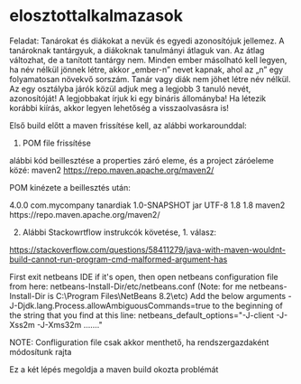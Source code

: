 # elosztottalkalmazasok

Feladat: Tanárokat és diákokat a nevük és egyedi azonosítójuk jellemez. A tanároknak tantárgyuk,
a diákoknak tanulmányi átlaguk van. 
Az átlag változhat, de a tanított tantárgy nem. Minden ember másolható kell legyen, 
ha név nélkül jönnek létre, akkor „ember-n” nevet kapnak,
 ahol az „n” egy folyamatosan növekvő sorszám.  Tanár vagy diák nem jöhet létre név nélkül.
 Az egy osztályba járók közül adjuk meg a legjobb 3 tanuló nevét, azonosítóját!
 A legjobbakat írjuk ki egy bináris állományba! Ha létezik korábbi kiírás, akkor legyen lehetőség 
a visszaolvasásra is! 


Első build előtt a maven frissítése kell, az alábbi workarounddal:

1. POM file frissítése

alábbi kód beillesztése a properties záró eleme, és a project záróeleme közé:
<pluginRepositories>
   <pluginRepository> 
    <id>maven2</id> 
    <url>https://repo.maven.apache.org/maven2/</url> 
  </pluginRepository> 
</pluginRepositories>

POM kinézete a beillesztés után:

<?xml version="1.0" encoding="UTF-8"?>
<project xmlns="http://maven.apache.org/POM/4.0.0" xmlns:xsi="http://www.w3.org/2001/XMLSchema-instance" xsi:schemaLocation="http://maven.apache.org/POM/4.0.0 http://maven.apache.org/xsd/maven-4.0.0.xsd">
<modelVersion>4.0.0</modelVersion>
<groupId>com.mycompany</groupId>
<artifactId>tanardiak</artifactId>
<version>1.0-SNAPSHOT</version>
<packaging>jar</packaging>
<properties>
<project.build.sourceEncoding>UTF-8</project.build.sourceEncoding>
<maven.compiler.source>1.8</maven.compiler.source>
<maven.compiler.target>1.8</maven.compiler.target>
</properties>
<pluginRepositories>
<pluginRepository>
<id>maven2</id>
<url>https://repo.maven.apache.org/maven2/</url>
</pluginRepository>
</pluginRepositories>
</project>


2. Alábbi Stackowrtflow instrukcók követése, 1. válasz:

https://stackoverflow.com/questions/58411279/java-with-maven-wouldnt-build-cannot-run-program-cmd-malformed-argument-has

First exit netbeans IDE if it's open, then open netbeans configuration file from here: netbeans-Install-Dir/etc/netbeans.conf (Note: for me netbeans-Install-Dir is C:\Program Files\NetBeans 8.2\etc)
Add the below arguments
-J-Djdk.lang.Process.allowAmbiguousCommands=true
to the beginning of the string that you find at this line:
netbeans_default_options="-J-client -J-Xss2m -J-Xms32m ......."

NOTE: Confliguration file csak akkor menthető, ha rendszergazdaként módosítunk rajta



Ez a két lépés megoldja a maven build okozta problémát
